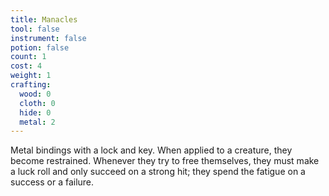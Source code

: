 ```yaml
---
title: Manacles
tool: false
instrument: false
potion: false
count: 1
cost: 4
weight: 1
crafting:
  wood: 0
  cloth: 0
  hide: 0
  metal: 2
---
```


Metal bindings with a lock and key. When applied to a creature, they become restrained. Whenever they try to free themselves, they must make a luck roll and only succeed on a strong hit; they spend the fatigue on a success or a failure.
